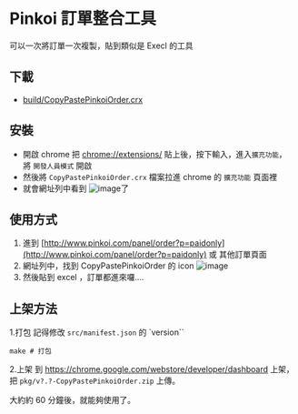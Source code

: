 # Pinkoi 訂單整合工具

可以一次將訂單一次複製，貼到類似是 Execl 的工具

## 下載
- [build/CopyPastePinkoiOrder.crx](https://github.com/SammyLin/CopyPastePinkoiOrder/raw/master/build/CopyPastePinkoiOrder.crx)

## 安裝
- 開啟 chrome 把 [chrome://extensions/](chrome://extensions/) 貼上後，按下輸入，進入`擴充功能`， 將 `開發人員模式` 開啟
- 然後將 `CopyPastePinkoiOrder.crx` 檔案拉進 chrome 的 `擴充功能` 頁面裡
- 就會網址列中看到 ![image](https://cloud.githubusercontent.com/assets/872230/16708118/0b71d3a8-461a-11e6-8421-830bdfbc24f9.png)了


## 使用方式
1. 進到 [http://www.pinkoi.com/panel/order?p=paidonly](http://www.pinkoi.com/panel/order?p=paidonly) 或 其他訂單頁面
1. 網址列中，找到 CopyPastePinkoiOrder 的 icon ![image](https://cloud.githubusercontent.com/assets/872230/16708118/0b71d3a8-461a-11e6-8421-830bdfbc24f9.png)
2. 然後貼到 excel ，訂單都進來囉....

## 上架方法

1.打包
記得修改 `src/manifest.json` 的 `version``

```
make # 打包
```

2.上架
到 https://chrome.google.com/webstore/developer/dashboard 上架，把 `pkg/v?.?-CopyPastePinkoiOrder.zip` 上傳。

大約約 60 分鐘後，就能夠使用了。


